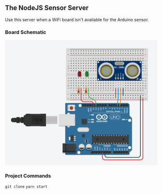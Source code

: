 ## The NodeJS Sensor Server
Use this server when a WiFi board isn't available for the Arduino sensor.

### Board Schematic
![Schematic](schematic.png)

### Project Commands
`git clone`
`yarn start`

